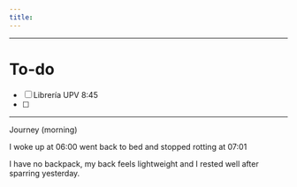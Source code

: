```yaml
---
title:
---
```


---
# To-do

- [ ] Librería UPV 8:45
- [ ] 

---
Journey (morning)

I woke up at 06:00 went back to bed and stopped rotting at 07:01

I have no backpack, my back feels lightweight and I rested well after sparring yesterday. 


